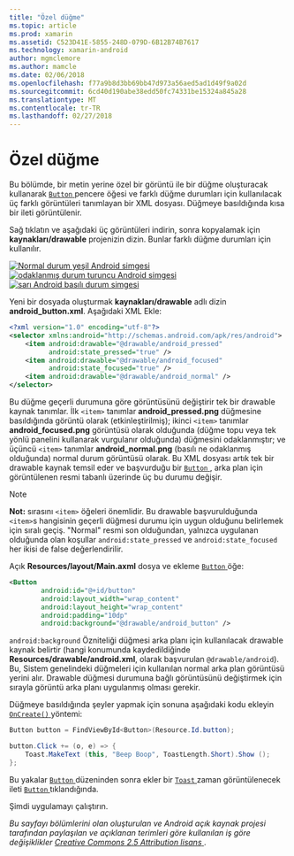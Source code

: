 ```yaml
---
title: "Özel düğme"
ms.topic: article
ms.prod: xamarin
ms.assetid: C523D41E-5855-248D-079D-6B12B74B7617
ms.technology: xamarin-android
author: mgmclemore
ms.author: mamcle
ms.date: 02/06/2018
ms.openlocfilehash: f77a9b8d3bb69bb47d973a56aed5ad1d49f9a02d
ms.sourcegitcommit: 6cd40d190abe38edd50fc74331be15324a845a28
ms.translationtype: MT
ms.contentlocale: tr-TR
ms.lasthandoff: 02/27/2018
---
```

# <a name="custom-button"></a>Özel düğme

Bu bölümde, bir metin yerine özel bir görüntü ile bir düğme oluşturacak kullanarak [ `Button` ](https://developer.xamarin.com/api/type/Android.Widget.Button/) pencere öğesi ve farklı düğme durumları için kullanılacak üç farklı görüntüleri tanımlayan bir XML dosyası. Düğmeye basıldığında kısa bir ileti görüntülenir.

Sağ tıklatın ve aşağıdaki üç görüntüleri indirin, sonra kopyalamak için **kaynakları/drawable** projenizin dizin. Bunlar farklı düğme durumları için kullanılır.

 [![Normal durum yeşil Android simgesi](custom-button-images/android-normal.png)](custom-button-images/android-normal.png) [ ![odaklanmış durum turuncu Android simgesi](custom-button-images/android-focused.png)](custom-button-images/android-focused.png) [ ![sarı Android basılı durum simgesi](custom-button-images/android-pressed.png)](custom-button-images/android-pressed.png)

Yeni bir dosyada oluşturmak **kaynakları/drawable** adlı dizin **android_button.xml**. Aşağıdaki XML Ekle:

```xml
<?xml version="1.0" encoding="utf-8"?>
<selector xmlns:android="http://schemas.android.com/apk/res/android">
    <item android:drawable="@drawable/android_pressed"
          android:state_pressed="true" />
    <item android:drawable="@drawable/android_focused"
          android:state_focused="true" />
    <item android:drawable="@drawable/android_normal" />
</selector>
```

Bu düğme geçerli durumuna göre görüntüsünü değiştirir tek bir drawable kaynak tanımlar. İlk `<item>` tanımlar **android_pressed.png** düğmesine basıldığında görüntü olarak (etkinleştirilmiş); ikinci `<item>` tanımlar **android_focused.png** görüntüsü olarak olduğunda (düğme topu veya tek yönlü panelini kullanarak vurgulanır olduğunda) düğmesini odaklanmıştır; ve üçüncü `<item>` tanımlar **android_normal.png** (basılı ne odaklanmış olduğunda) normal durum görüntüsü olarak. Bu XML dosyası artık tek bir drawable kaynak temsil eder ve başvurduğu bir [ `Button` ](https://developer.xamarin.com/api/type/Android.Widget.Button/) , arka plan için görüntülenen resmi tabanlı üzerinde üç bu durumu değişir.


> [!NOTE]
> **Not:** sırasını `<item>` öğeleri önemlidir. Bu drawable başvurulduğunda `<item>`s hangisinin geçerli düğmesi durumu için uygun olduğunu belirlemek için sıralı geçiş.
> "Normal" resmi son olduğundan, yalnızca uygulanan olduğunda olan koşullar `android:state_pressed` ve `android:state_focused` her ikisi de false değerlendirilir.

Açık **Resources/layout/Main.axml** dosya ve ekleme [ `Button` ](https://developer.xamarin.com/api/type/Android.Widget.Button/) öğe:

```xml
<Button
        android:id="@+id/button"
        android:layout_width="wrap_content"
        android:layout_height="wrap_content"
        android:padding="10dp"
        android:background="@drawable/android_button" />
```

`android:background` Özniteliği düğmesi arka planı için kullanılacak drawable kaynak belirtir (hangi konumunda kaydedildiğinde **Resources/drawable/android.xml**, olarak başvurulan `@drawable/android`). Bu, Sistem genelindeki düğmeleri için kullanılan normal arka plan görüntüsü yerini alır. Drawable düğmesi durumuna bağlı görüntüsünü değiştirmek için sırayla görüntü arka planı uygulanmış olması gerekir.

Düğmeye basıldığında şeyler yapmak için sonuna aşağıdaki kodu ekleyin [ `OnCreate()` ](https://developer.xamarin.com/api/member/Android.App.Activity.OnCreate/p/Android.OS.Bundle/Android.OS.PersistableBundle/) yöntemi:

```csharp
Button button = FindViewById<Button>(Resource.Id.button);

button.Click += (o, e) => {
    Toast.MakeText (this, "Beep Boop", ToastLength.Short).Show ();
};
```

Bu yakalar [ `Button` ](https://developer.xamarin.com/api/type/Android.Widget.Button/) düzeninden sonra ekler bir [ `Toast` ](https://developer.xamarin.com/api/type/Android.Widget.Toast/) zaman görüntülenecek ileti [ `Button` ](https://developer.xamarin.com/api/type/Android.Widget.Button/) tıklandığında.

Şimdi uygulamayı çalıştırın.


*Bu sayfayı bölümlerini olan oluşturulan ve Android açık kaynak projesi tarafından paylaşılan ve açıklanan terimleri göre kullanılan iş göre değişiklikler*
[*Creative Commons 2.5 Attribution lisans* ](http://creativecommons.org/licenses/by/2.5/).
